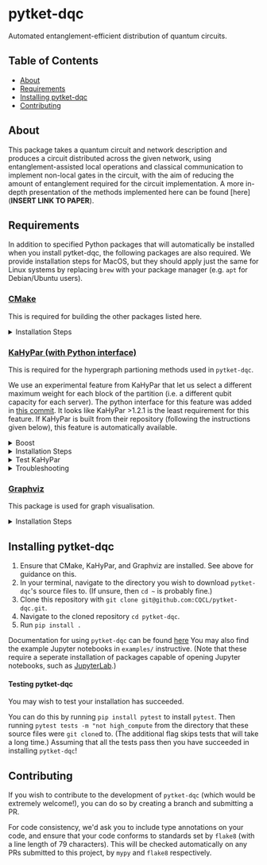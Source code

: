 # pytket-dqc

Automated entanglement-efficient distribution of quantum circuits.

## Table of Contents

- [About](#about)
- [Requirements](#requirements)
- [Installing pytket-dqc](#installing-pytket-dqc)
- [Contributing](#contributing)

## About
This package takes a quantum circuit and network description and produces a circuit distributed across the given network,
using entanglement-assisted local operations and classical communication to implement non-local gates in the circuit,
with the aim of reducing the amount of entanglement required for the circuit implementation.
A more in-depth presentation of the methods implemented here can be found [here](**INSERT LINK TO PAPER**).

## Requirements
In addition to specified Python packages that will automatically be installed when you install pytket-dqc,
the following packages are also required.
We provide installation steps for MacOS,
but they should apply just the same for Linux systems by replacing `brew` with your package manager
(e.g. `apt` for Debian/Ubuntu users).

### [CMake](https://cmake.org/)
This is required for building the other packages listed here.

<details>

<summary>Installation Steps</summary>

1. `brew install cmake`

</details>

### [KaHyPar (with Python interface)](https://github.com/kahypar/kahypar)

This is required for the hypergraph partioning methods used in `pytket-dqc`.

We use an experimental feature from KaHyPar that let us select a different maximum weight for each block of the partition
(i.e. a different qubit capacity for each server).
The python interface for this feature was added in [this commit](https://github.com/kahypar/kahypar/commit/ff8fdf06c4e50af2faecddb9c5b6f7553e232df2).
It looks like KaHyPar >1.2.1 is the least requirement for this feature.
If KaHyPar is built from their repository (following the instructions given below), this feature is automatically available.

<details>
<summary>Boost</summary>

[KaHyPar requires Boost.Program_options](https://github.com/kahypar/kahypar#requirements).
If you do not have Boost installed then you can:
- Install it (see [here](https://www.boost.org/doc/libs/1_78_0/tools/build/doc/html/index.html#bbv2.installation))
- Add the flag `-DKAHYPAR_USE_MINIMAL_BOOST=ON` to the command given in Step 4 below.
</details>

<details>
<summary>Installation Steps</summary>

1. Navigate to the directory where you wish to download and build KaHyPar. 
 
 For instance, `cd ~` will do so in your home directory, which is probably fine for most people.
 The location of this directory is up to you and it will not affect installation.

2. Clone the repository (using HTTPS, since the SSH link to the repository seems to be broken):  
  ```
  git clone --depth=1 --recursive https://github.com/kahypar/kahypar.git
  ```

3. Create and move to the build directory:  
  ```
  mkdir kahypar/build && cd kahypar/build
  ```

4. Build KaHyPar  
  ```
  cmake ../ -DCMAKE_BUILD_TYPE=RELEASE -DKAHYPAR_PYTHON_INTERFACE=1
  ```

5. Build KaHyPar's Python interface:  
  ```
  cd python
  make
  ```

6. Copy the dynamic library to the appropriate path so that Python can import the kahypar module and use its contents:  
  ```
  cp kahypar*.so <path-to-site-packages>
  ```
  You must replace `<path-to-site-packages>` with the path to the directory `site-packages` listed by the command `python -m site`. For instance:
  ```
  cp kahypar*.so /home/myuser/anaconda3/lib/python3.9/site-packages
  ```
</details>
  
<details>
<summary>Test KaHyPar</summary>

You should now be able to use KaHyPar in Python.
To test this, in your terminal open a Python 3 shell with command `python3` and then do `import kahypar`.
If this fails then Python cannot access the dynamic library (the `.so` file).
If you get such an error it is likely something went wrong in step 6 from the instructions above,
i.e. the `.so` file was not copied to the right directory, or the wrong `.so` file was copied.

</details>

<details>

<summary>Troubleshooting</summary>

<details>

<summary>I got an error when building KaHyPar! (Step 4)</summary>

If an error occurs it might be that you do not have the Boost library installed in your computer.
You may choose to install it yourself
(your package manager is likely able to do it for you, e.g. `brew install boost`)
or ask CMake to fetch the minimal requirements and install them using the following command instead of the one given in Step 4
```
cmake ../ -DCMAKE_BUILD_TYPE=RELEASE -DKAHYPAR_PYTHON_INTERFACE=1 -DKAHYPAR_USE_MINIMAL_BOOST=ON
```
Note that the `-DKAHYPAR_USE_MINIMAL_BOOST=ON` flag is used.
It may not be possible to get it to play nicely with an already present installation of boost.
See <https://githubhot.com/repo/kahypar/kahypar/issues/98> for relevant discussion.

</details>

<details>

<summary>My terminal is telling me `kahypar.so` doesn't exist when I try to copy it! (Step 6)</summary>

Try to find a file in the directory `kahypar/build/python` with the extension `.so` and copy that instead.

You do not need to rename the file.

</details>

</details>

### [Graphviz](https://graphviz.org/download/)
This package is used for graph visualisation.

<details>
<summary>Installation Steps</summary>

1. `brew install graphviz`
1. `pip install --global-option=build_ext --global-option="-I/opt/homebrew/include/" --global-option="-L/opt/homebrew/lib/graphviz" pygraphviz`
</details>

## Installing pytket-dqc

1. Ensure that CMake, KaHyPar, and Graphviz are installed. See above for guidance on this.
1. In your terminal, navigate to the directory you wish to download `pytket-dqc`'s source files to.
(If unsure, then `cd ~` is probably fine.)
1. Clone this repository with `git clone git@github.com:CQCL/pytket-dqc.git`.
1. Navigate to the cloned repository `cd pytket-dqc`.
1. Run `pip install .`

Documentation for using `pytket-dqc` can be found [here](https://cqcl.github.io/pytket-dqc/)
You may also find the example Jupyter notebooks in `examples/` instructive.
(Note that these require a seperate installation of packages capable of opening Jupyter notebooks,
such as [JupyterLab](https://jupyter.org/install).)

#### Testing pytket-dqc

You may wish to test your installation has succeeded.

You can do this by running `pip install pytest` to install `pytest`.
Then running `pytest tests -m "not high_compute` from the directory that these source files were `git clone`d to.
(The additional flag skips tests that will take a long time.)
Assuming that all the tests pass then you have succeeded in installing `pytket-dqc`!


## Contributing

If you wish to contribute to the development of `pytket-dqc` (which would be extremely welcome!),
you can do so by creating a branch and submitting a PR.

For code consistency, we'd ask you to include type annotations on your code,
and ensure that your code conforms to standards set by `flake8` (with a line length of 79 characters).
This will be checked automatically on any PRs submitted to this project, by `mypy` and `flake8` respectively.